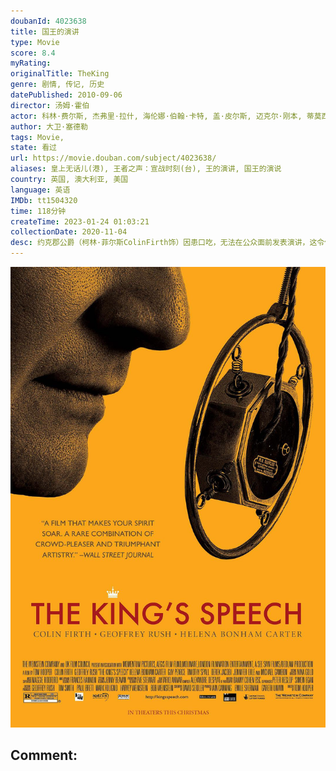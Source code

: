 ```yaml
---
doubanId: 4023638
title: 国王的演讲
type: Movie
score: 8.4
myRating: 
originalTitle: TheKing
genre: 剧情, 传记, 历史
datePublished: 2010-09-06
director: 汤姆·霍伯
actor: 科林·费尔斯, 杰弗里·拉什, 海伦娜·伯翰·卡特, 盖·皮尔斯, 迈克尔·刚本, 蒂莫西·斯波, 詹妮弗·艾莉, 德里克·雅各比, 安东尼·安德鲁斯, 克莱尔·布鲁姆, 莎拉·莫尔肯廷, 多米尼克·阿普尔怀特, 泰莉莎·加拉赫, 帕特里克·赖卡特, 奥兰多·威尔斯, 罗伯特·波特尔, 理查德·迪克森, 西蒙·钱德勒, 安德鲁·哈维尔, 罗杰·汉蒙德, 蒂姆·唐尼, 格拉姆·柯里, undefined, 卡卢姆·吉廷斯, 戴维·鲍姆伯, 伊芙·贝斯特, 雷蒙娜·马奎斯, 阿德里安·斯卡伯勒
author: 大卫·塞德勒
tags: Movie, 
state: 看过
url: https://movie.douban.com/subject/4023638/
aliases: 皇上无话儿(港), 王者之声：宣战时刻(台), 王的演讲, 国王的演说
country: 英国, 澳大利亚, 美国
language: 英语
IMDb: tt1504320
time: 118分钟
createTime: 2023-01-24 01:03:21
collectionDate: 2020-11-04
desc: 约克郡公爵（柯林·菲尔斯ColinFirth饰）因患口吃，无法在公众面前发表演讲，这令他接连在大型仪式上丢丑。贤惠妻子伊丽莎白（海伦娜·邦汉·卡特HelenaBonhamCarter饰）...
---
```


![image](assets/p768879237.jpg)

Comment: 
---

